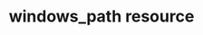 ---
resource_reference: true
common_resource_functionality_multiple_packages: false
common_resource_functionality_resources_common_windows_security: false
cookbook_file_specificity: false
debug_recipes_chef_shell: false
handler_custom: false
handler_types: false
nameless_apt_update: false
nameless_build_essential: false
properties_multiple_packages: false
properties_resources_common_windows_security: false
properties_shortcode: 
ps_credential_helper: false
registry_key: false
remote_directory_recursive_directories: false
remote_file_prevent_re_downloads: false
remote_file_unc_path: false
resource_directory_recursive_directories: false
resource_package_options: false
resources_common_atomic_update: false
resources_common_guard_interpreter: false
resources_common_guards: true
resources_common_notification: true
resources_common_properties: true
ruby_style_basics_chef_log: false
syntax_shortcode: 
template_requirements: false
unit_file_verification: false
title: windows_path resource
resource: windows_path
aliases:
- "/resource_windows_path.html"
menu:
  infra:
    title: windows_path
    identifier: chef_infra/cookbook_reference/resources/windows_path windows_path
    parent: chef_infra/cookbook_reference/resources
resource_description_list:
- markdown: Use the **windows_path** resource to manage the path environment variable
    on Microsoft Windows.
resource_new_in: '13.4'
syntax_full_code_block: |-
  windows_path 'name' do
    path      String # default value: 'name' unless specified
    action    Symbol # defaults to :add if not specified
  end
syntax_properties_list: 
syntax_full_properties_list:
- "`windows_path` is the resource."
- "`name` is the name given to the resource block."
- "`action` identifies which steps Chef Infra Client will take to bring the node into
  the desired state."
- "`path` is the property available to this resource."
actions_list:
  :add:
    markdown: Add an item to the system path
  :nothing:
    shortcode: resources_common_actions_nothing.md
  :remove:
    markdown: Remove an item from the system path
properties_list:
- property: path
  ruby_type: String
  required: false
  default_value: The resource block's name
  description_list:
  - markdown: An optional property to set the path value if it differs from the resource
      block's name.
examples: |
  **Add Sysinternals to the system path**:

  ```ruby
  windows_path 'C:\Sysinternals' do
    action :add
  end
  ```

  **Remove 7-Zip from the system path**:

  ```ruby
  windows_path 'C:\7-Zip' do
    action :remove
  end
  ```
---